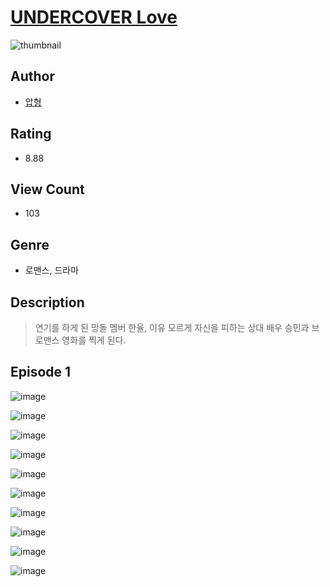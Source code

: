 # [UNDERCOVER Love](https://comic.naver.com/challenge/list?titleId=810631)
![thumbnail](https://image-comic.pstatic.net/user_contents_data/challenge_comic/2023/05/24/upload_7017278260986787377_480x623.jpeg)

## Author
- [압형](https://comic.naver.com/artistTitle?id=366997)

## Rating
- 8.88

## View Count
- 103

## Genre
- 로맨스, 드라마

## Description
> 연기를 하게 된 망돌 멤버 한율, 이유 모르게 자신을 피하는 상대 배우 승민과 브로맨스 영화를 찍게 된다.


## Episode 1
![image](https://image-comic.pstatic.net/user_contents_data/challenge_comic/2023/05/24/366997/upload_7365132949330933858.jpeg)

![image](https://image-comic.pstatic.net/user_contents_data/challenge_comic/2023/05/24/366997/upload_3905014739158513460.jpeg)

![image](https://image-comic.pstatic.net/user_contents_data/challenge_comic/2023/05/24/366997/upload_3991987393097065316.jpeg)

![image](https://image-comic.pstatic.net/user_contents_data/challenge_comic/2023/05/24/366997/upload_7364621474557081401.jpeg)

![image](https://image-comic.pstatic.net/user_contents_data/challenge_comic/2023/05/24/366997/upload_7306587236540299313.jpeg)

![image](https://image-comic.pstatic.net/user_contents_data/challenge_comic/2023/05/24/366997/upload_3990808733842366772.jpeg)

![image](https://image-comic.pstatic.net/user_contents_data/challenge_comic/2023/05/24/366997/upload_3919370148493408613.jpeg)

![image](https://image-comic.pstatic.net/user_contents_data/challenge_comic/2023/05/24/366997/upload_7221584001217421621.jpeg)

![image](https://image-comic.pstatic.net/user_contents_data/challenge_comic/2023/05/24/366997/upload_7077180753999769908.jpeg)

![image](https://image-comic.pstatic.net/user_contents_data/challenge_comic/2023/05/24/366997/upload_4062871812603983921.jpeg)
